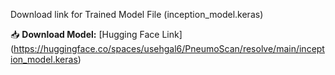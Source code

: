 Download link for Trained Model File (inception_model.keras)

📥 **Download Model:** [Hugging Face Link] (https://huggingface.co/spaces/usehgal6/PneumoScan/resolve/main/inception_model.keras)  




